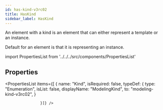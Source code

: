 ```yaml
--- 
id: has-kind-v3rc02 
title: HasKind 
sidebar_label: HasKind 
---
```


An element with a kind is an element that can either represent a template or an
instance.

<p>
Default for an element is that it is representing an instance.
</p>

import PropertiesList from '../../../src/components/PropertiesList' 

## Properties 

<PropertiesList items={[ 
{
                        name: "Kind",
                        isRequired: false,
                        typeDef: 
    {
        type: "Enumeration",
        isList: false,
        displayName: "ModelingKind",
        to: "modeling-kind-v3rc02",
    }
    
                    }]} /> 
 
